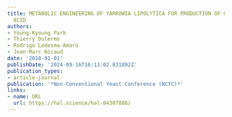 ```yaml
---
title: METABOLIC ENGINEERING OF YARROWIA LIPOLYTICA FOR PRODUCTION OF ODD CHAIN FATTY
  ACID
authors:
- Young-Kyoung Park
- Thierry Dulermo
- Rodrigo Ledesma-Amaro
- Jean-Marc Nicaud
date: '2018-01-01'
publishDate: '2024-09-16T16:13:02.831892Z'
publication_types:
- article-journal
publication: '*Non-Conventional Yeast Conference (NCYC)*'
links:
- name: URL
  url: https://hal.science/hal-04307886/
---
```

